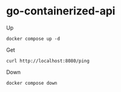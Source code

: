 # go-containerized-api


Up
```shell
docker compose up -d
```

Get
```shell
curl http://localhost:8080/ping
```

Down
```shell
docker compose down
```